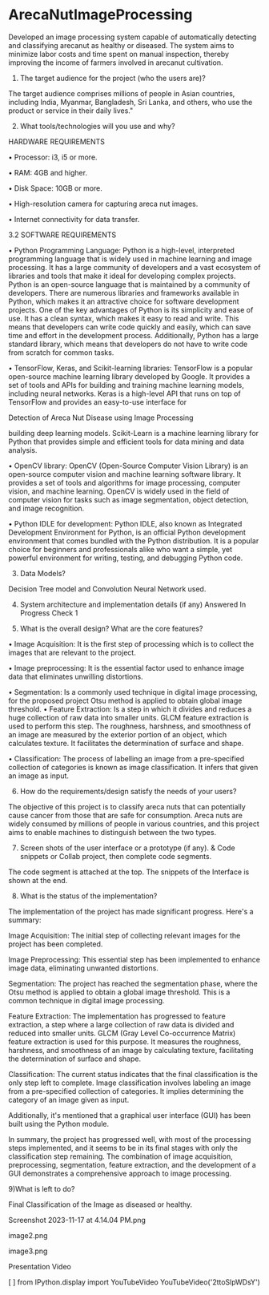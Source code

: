 # ArecaNutImageProcessing
Developed an image processing system capable of automatically detecting and classifying arecanut as healthy or diseased. The system aims to minimize labor costs and time spent on manual inspection, thereby improving the income of farmers involved in arecanut cultivation.
1) The target audience for the project (who the users are)?

The target audience comprises millions of people in Asian countries, including India, Myanmar, Bangladesh, Sri Lanka, and others, who use the product or service in their daily lives."

2) What tools/technologies will you use and why?

HARDWARE REQUIREMENTS

• Processor: i3, i5 or more.

• RAM: 4GB and higher.

• Disk Space: 10GB or more.

• High-resolution camera for capturing areca nut images.

• Internet connectivity for data transfer.

3.2 SOFTWARE REQUIREMENTS

• Python Programming Language: Python is a high-level, interpreted programming language that is widely used in machine learning and image processing. It has a large community of developers and a vast ecosystem of libraries and tools that make it ideal for developing complex projects. Python is an open-source language that is maintained by a community of developers. There are numerous libraries and frameworks available in Python, which makes it an attractive choice for software development projects. One of the key advantages of Python is its simplicity and ease of use. It has a clean syntax, which makes it easy to read and write. This means that developers can write code quickly and easily, which can save time and effort in the development process. Additionally, Python has a large standard library, which means that developers do not have to write code from scratch for common tasks.

• TensorFlow, Keras, and Scikit-learning libraries: TensorFlow is a popular open-source machine learning library developed by Google. It provides a set of tools and APIs for building and training machine learning models, including neural networks. Keras is a high-level API that runs on top of TensorFlow and provides an easy-to-use interface for

Detection of Areca Nut Disease using Image Processing

building deep learning models. Scikit-Learn is a machine learning library for Python that provides simple and efficient tools for data mining and data analysis.

• OpenCV library: OpenCV (Open-Source Computer Vision Library) is an open-source computer vision and machine learning software library. It provides a set of tools and algorithms for image processing, computer vision, and machine learning. OpenCV is widely used in the field of computer vision for tasks such as image segmentation, object detection, and image recognition.

• Python IDLE for development: Python IDLE, also known as Integrated Development Environment for Python, is an official Python development environment that comes bundled with the Python distribution. It is a popular choice for beginners and professionals alike who want a simple, yet powerful environment for writing, testing, and debugging Python code.

3) Data Models?

Decision Tree model and Convolution Neural Network used.

4) System architecture and implementation details (if any) Answered In Progress Check 1

5) What is the overall design? What are the core features?

• Image Acquisition: It is the first step of processing which is to collect the images that are relevant to the project.

• Image preprocessing: It is the essential factor used to enhance image data that eliminates unwilling distortions.

• Segmentation: Is a commonly used technique in digital image processing, for the proposed project Otsu method is applied to obtain global image threshold. • Feature Extraction: Is a step in which it divides and reduces a huge collection of raw data into smaller units. GLCM feature extraction is used to perform this step. The roughness, harshness, and smoothness of an image are measured by the exterior portion of an object, which calculates texture. It facilitates the determination of surface and shape.

• Classification: The process of labelling an image from a pre-specified collection of categories is known as image classification. It infers that given an image as input.

6) How do the requirements/design satisfy the needs of your users?

The objective of this project is to classify areca nuts that can potentially cause cancer from those that are safe for consumption. Areca nuts are widely consumed by millions of people in various countries, and this project aims to enable machines to distinguish between the two types.

7) Screen shots of the user interface or a prototype (if any). & Code snippets or Collab project, then complete code segments.

The code segment is attached at the top. The snippets of the Interface is shown at the end.

8) What is the status of the implementation?

The implementation of the project has made significant progress. Here's a summary:

Image Acquisition: The initial step of collecting relevant images for the project has been completed.

Image Preprocessing: This essential step has been implemented to enhance image data, eliminating unwanted distortions.

Segmentation: The project has reached the segmentation phase, where the Otsu method is applied to obtain a global image threshold. This is a common technique in digital image processing.

Feature Extraction: The implementation has progressed to feature extraction, a step where a large collection of raw data is divided and reduced into smaller units. GLCM (Gray Level Co-occurrence Matrix) feature extraction is used for this purpose. It measures the roughness, harshness, and smoothness of an image by calculating texture, facilitating the determination of surface and shape.

Classification: The current status indicates that the final classification is the only step left to complete. Image classification involves labeling an image from a pre-specified collection of categories. It implies determining the category of an image given as input.

Additionally, it's mentioned that a graphical user interface (GUI) has been built using the Python module.

In summary, the project has progressed well, with most of the processing steps implemented, and it seems to be in its final stages with only the classification step remaining. The combination of image acquisition, preprocessing, segmentation, feature extraction, and the development of a GUI demonstrates a comprehensive approach to image processing.

9)What is left to do?

Final Classification of the Image as diseased or healthy.

Screenshot 2023-11-17 at 4.14.04 PM.png

image2.png

image3.png

Presentation Video

[ ]
from IPython.display import YouTubeVideo
YouTubeVideo('2ttoSlpWDsY')

